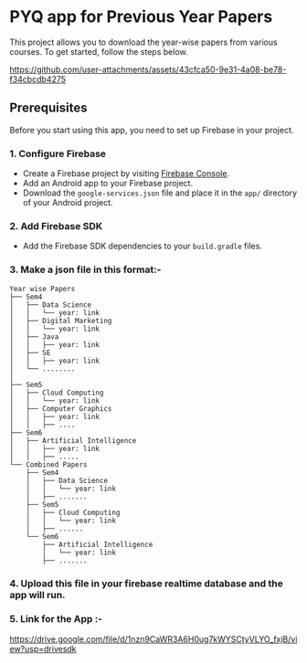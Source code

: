# PYQ app for Previous Year Papers

This project allows you to download the year-wise papers from various courses. To get started, follow the steps below.


https://github.com/user-attachments/assets/43cfca50-9e31-4a08-be78-f34cbcdb4275



## Prerequisites

Before you start using this app, you need to set up Firebase in your project.

### 1. Configure Firebase

- Create a Firebase project by visiting [Firebase Console](https://console.firebase.google.com/).
- Add an Android app to your Firebase project.
- Download the `google-services.json` file and place it in the `app/` directory of your Android project.

### 2. Add Firebase SDK

- Add the Firebase SDK dependencies to your `build.gradle` files.

### 3. Make a json file in this format:-

```
Year wise Papers
├── Sem4
│   ├── Data Science
│   │   └── year: link
│   ├── Digital Marketing
│   │   └── year: link
│   ├── Java
│   │   ├── year: link
│   ├── SE
│   │   ├── year: link
│   └── ........
│       
├── Sem5
│   ├── Cloud Computing
│   │   └── year: link
│   ├── Computer Graphics
│   │   ├── year: link
│   │   ├── ....
├── Sem6
│   ├── Artificial Intelligence
│   │   ├── year: link
│   │   ├── .....
└── Combined Papers
    ├── Sem4
    │   ├── Data Science
    │   │   └── year: link
    │   ├── .......
    ├── Sem5
    │   ├── Cloud Computing
    │   │   └── year: link
    │   ├── ......
    └── Sem6
        ├── Artificial Intelligence
        │   └── year: link
        ├── .......
```

### 4. Upload this file in your firebase realtime database and the app will run.


### 5. Link for the App :-
https://drive.google.com/file/d/1nzn9CaWR3A6H0ug7kWYSCtyVLYO_fxjB/view?usp=drivesdk
